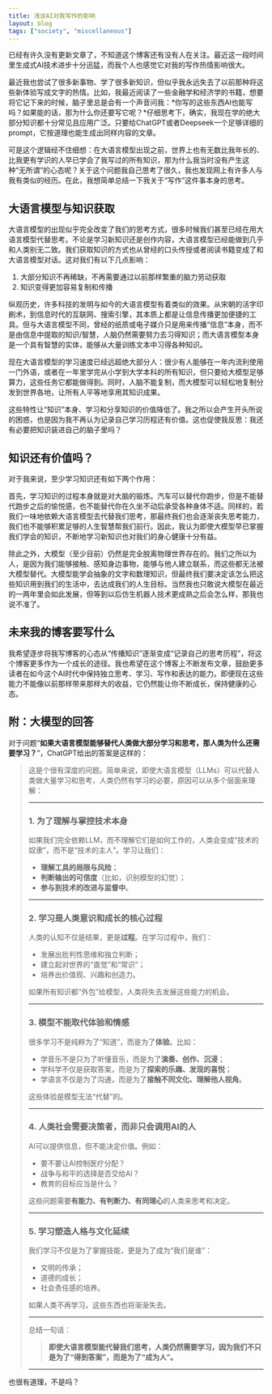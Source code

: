 ```yaml
---
title: 浅谈AI对我写作的影响
layout: blog
tags: ["society", "miscellaneous"]
---
```


已经有许久没有更新文章了，不知道这个博客还有没有人在关注。最近这一段时间里生成式AI技术进步十分迅猛，而我个人也感觉它对我的写作热情影响很大。

最近我也尝试了很多新事物、学了很多新知识，但似乎我永远失去了以前那种将这些新体验写成文字的热情。比如，我最近阅读了一些金融学和经济学的书籍，想要将它记下来的时候，脑子里总是会有一个声音问我：*你写的这些东西AI也能写吗？如果能的话，那为什么你还要写它呢？*仔细思考下，确实，我现在学的绝大部分知识都十分常见且应用广泛。只要给ChatGPT或者Deepseek一个足够详细的prompt，它按道理也能生成出同样内容的文章。

可是这个逻辑经不住细想：在大语言模型出现之前，世界上也有无数比我年长的、比我更有学识的人早已学会了我写过的所有知识，那为什么我当时没有产生这种“无所谓”的心态呢？关于这个问题我自己思考了很久，我也发现网上有许多人与我有类似的经历。在此，我想简单总结一下我关于“写作”这件事本身的思考。

## 大语言模型与知识获取

大语言模型的出现似乎完全改变了我们的思考方式，很多时候我们甚至已经在用大语言模型代替思考。不论是学习新知识还是创作内容，大语言模型已经能做到几乎和人类别无二致。我们获取知识的方式也从曾经的口头传授或者阅读书籍变成了和大语言模型对话。这对我们有以下几点影响：

1. 大部分知识不再稀缺，不再需要通过以前那样繁重的脑力劳动获取
2. 知识变得更加容易复制和传播

纵观历史，许多科技的发明与如今的大语言模型有着类似的效果。从宋朝的活字印刷术，到信息时代的互联网、搜索引擎，其本质上都是让信息传播更加便捷的工具。但与大语言模型不同，曾经的纸质或电子媒介只是用来传播“信息”本身，而不是由信息中提取的知识/智慧，人脑仍然需要努力去习得知识；而大语言模型本身是一个具有智慧的实体，能够从大量训练文本中习得各种知识。

现在大语言模型的学习速度已经远超绝大部分人：很少有人能够在一年内流利使用一门外语，或者在一年里学完从小学到大学本科的所有知识，但只要给大模型足够算力，这些任务它都能做得到。同时，人脑不能复制，而大模型可以轻松地复制分发到世界各地，让所有人平等地享用其知识成果。

这些特性让“知识”本身、学习和分享知识的价值降低了。我之所以会产生开头所说的困惑，也是因为我不再认为记录自己学习历程还有价值。这也促使我反思：我还有必要把知识装进自己的脑子里吗？

## 知识还有价值吗？

对于我来说，至少学习知识还有如下两个作用：

首先，学习知识的过程本身就是对大脑的锻炼。汽车可以替代你跑步，但是不能替代跑步之后的愉悦感，也不能替代你在久坐不动后承受各种身体不适。同样的，若我们一味地依赖大语言模型去代替我们思考，那最终我们也会逐渐丧失思考能力，我们也不能够积累足够的人生智慧帮我们前行。因此，我认为即使大模型早已掌握我们学会的知识，不断地学习新知识也对我们的身心健康十分有益。

除此之外，大模型（至少目前）仍然是完全脱离物理世界存在的。我们之所以为人，是因为我们能够接触、感知身边事物，能够与他人建立联系，而这些都无法被大模型替代。大模型能学会抽象的文字和数理知识，但最终我们要决定该怎么把这些知识用到我们的生活中，去达成我们的人生目标。当然我也只敢说大模型在最近的一两年里会如此发展，但等到以后仿生机器人技术更成熟之后会怎么样，那我也说不准了。

## 未来我的博客要写什么

我希望逐步将我写博客的心态从“传播知识”逐渐变成“记录自己的思考历程”，将这个博客更多作为一个成长的途径。我也希望在这个博客上不断发布文章，鼓励更多读者在如今这个AI时代中保持独立思考、学习、写作和表达的能力。即便现在这些能力不能像以前那样带来那样大的收益，它仍然能让你不断成长，保持健康的心态。

## 附：大模型的回答

对于问题“**如果大语言模型能够替代人类做大部分学习和思考，那人类为什么还需要学习？**”，ChatGPT给出的答案是这样的：

> 这是个很有深度的问题。简单来说，即使大语言模型（LLMs）可以代替人类做大量学习和思考，人类仍然有学习的必要，原因可以从多个层面来理解：
>
> ---
>
> ### 1. **为了理解与掌控技术本身**
>
> 如果我们完全依赖LLM，而不理解它们是如何工作的，人类会变成“技术的奴隶”，而不是“技术的主人”。学习让我们：
>
> - **理解工具的局限与风险**；
> - **判断输出的可信度**（比如，识别模型的幻觉）；
> - **参与到技术的改进与监督中**。
>
> ---
>
> ### 2. **学习是人类意识和成长的核心过程**
>
> 人类的认知不仅是结果，更是**过程**。在学习过程中，我们：
>
> - 发展出批判性思维和独立判断；
> - 建立起对世界的“直觉”和“常识”；
> - 培养出价值观、兴趣和创造力。
>
> 如果所有知识都“外包”给模型，人类将失去发展这些能力的机会。
>
> ---
>
> ### 3. **模型不能取代体验和情感**
>
> 很多学习不是纯粹为了“知道”，而是为了**体验**。比如：
>
> - 学音乐不是只为了听懂音乐，而是为了**演奏、创作、沉浸**；
> - 学科学不仅是获取答案，而是为了**探索的乐趣、发现的喜悦**；
> - 学语言不仅是为了沟通，而是为了**接触不同文化、理解他人视角**。
>
> 这些体验是模型无法“代替”的。
>
> ---
>
> ### 4. **人类社会需要决策者，而非只会调用AI的人**
>
> AI可以提供信息，但不能决定价值。例如：
>
> - 要不要让AI控制医疗分配？
> - 战争与和平的选择是否交给AI？
> - 教育的目标应当是什么？
>
> 这些问题需要**有能力、有判断力、有同理心**的人类来思考和决定。
>
> ---
>
> ### 5. **学习塑造人格与文化延续**
>
> 我们学习不仅是为了掌握技能，更是为了成为“我们是谁”：
>
> - 文明的传承；
> - 道德的成长；
> - 社会责任感的培养。
>
> 如果人类不再学习，这些东西也将渐渐失去。
>
> ---
>
> 总结一句话：
>
> > **即使大语言模型能代替我们思考，人类仍然需要学习，因为我们不只是为了“得到答案”，而是为了“成为人”。**
>
> ---

也很有道理，不是吗？
